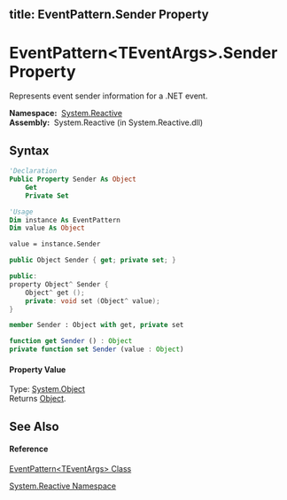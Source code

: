 title: EventPattern<TEventArgs>.Sender Property
---
# EventPattern\<TEventArgs\>.Sender Property

Represents event sender information for a .NET event.

**Namespace:**  [System.Reactive](System.Reactive/System.Reactive)  
**Assembly:**  System.Reactive (in System.Reactive.dll)

## Syntax

```vb
'Declaration
Public Property Sender As Object
    Get
    Private Set
```

```vb
'Usage
Dim instance As EventPattern
Dim value As Object

value = instance.Sender
```

```csharp
public Object Sender { get; private set; }
```

```c++
public:
property Object^ Sender {
    Object^ get ();
    private: void set (Object^ value);
}
```

```fsharp
member Sender : Object with get, private set
```

```javascript
function get Sender () : Object
private function set Sender (value : Object)
```

#### Property Value

Type: [System.Object](https://msdn.microsoft.com/en-us/library/e5kfa45b)  
Returns [Object](https://msdn.microsoft.com/en-us/library/e5kfa45b).

## See Also

#### Reference

[EventPattern\<TEventArgs\> Class](EventPattern/EventPattern(TEventArgs))

[System.Reactive Namespace](System.Reactive/System.Reactive)
